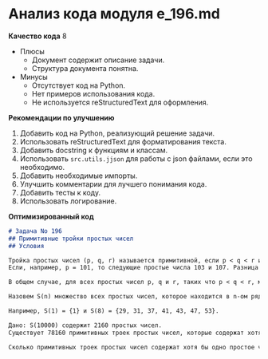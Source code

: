 # Анализ кода модуля e_196.md

**Качество кода**
8
- Плюсы
    -  Документ содержит описание задачи.
    -  Структура документа понятна.
- Минусы
    - Отсутствует код на Python.
    - Нет примеров использования кода.
    - Не используется reStructuredText для оформления.

**Рекомендации по улучшению**

1.  Добавить код на Python, реализующий решение задачи.
2.  Использовать reStructuredText для форматирования текста.
3.  Добавить docstring к функциям и классам.
4.  Использовать `src.utils.jjson` для работы с json файлами, если это необходимо.
5.  Добавить необходимые импорты.
6.  Улучшить комментарии для лучшего понимания кода.
7.  Добавить тесты к коду.
8.  Использовать логирование.

**Оптимизированный код**

```markdown
# Задача No 196
## Примитивные тройки простых чисел
## Условия

Тройка простых чисел (p, q, r) называется примитивной, если p < q < r и q - p и r - q "малы".
Если, например, p = 101, то следующие простые числа 103 и 107. Разница между ними не превышает 6, поэтому (101, 103, 107) – примитивная тройка.

В общем случае, для всех простых чисел p, q и r, таких что p < q < r, мы будем называть тройку (p, q, r) примитивной, если q - p <= 2 и r - q <= 2.

Назовем S(n) множество всех простых чисел, которое находится в n-ом ряду треугольника Паскаля.

Например, S(1) = {1} и S(8) = {29, 31, 37, 41, 43, 47, 53}.

Дано: S(10000) содержит 2160 простых чисел.
Существует 78160 примитивных троек простых чисел, которые содержат хотя бы одно простое число из S(10000).

Сколько примитивных троек простых чисел содержат хотя бы одно простое число из S(5678027)?

```